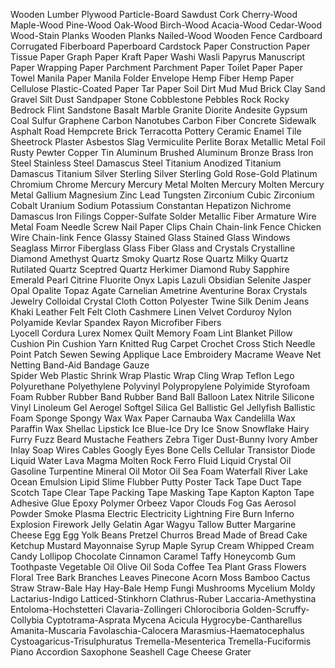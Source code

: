 Wooden 
Lumber
Plywood
Particle-Board
Sawdust
Cork
Cherry-Wood
Maple-Wood
Pine-Wood
Oak-Wood
Birch-Wood
Acacia-Wood
Cedar-Wood
Wood-Stain
Planks
Wooden Planks
Nailed-Wood
Wooden Fence
Cardboard
Corrugated Fiberboard
Paperboard
Cardstock
Paper
Construction Paper
Tissue Paper
Graph Paper
Kraft Paper
Washi
Wasli
Papyrus
Manuscript Paper
Wrapping Paper
Parchment
Parchment Paper
Toilet Paper
Paper Towel
Manila Paper
Manila Folder
Envelope
Hemp Fiber
Hemp Paper
Cellulose
Plastic-Coated Paper
Tar Paper
Soil
Dirt
Mud
Mud Brick
Clay 
Sand
Gravel
Silt
Dust
Sandpaper
Stone 
Cobblestone
Pebbles
Rock
Rocky
Bedrock
Flint
Sandstone
Basalt
Marble
Granite
Diorite
Andesite
Gypsum
Coal
Sulfur
Graphene
Carbon Nanotubes
Carbon Fiber
Concrete
Sidewalk
Asphalt
Road
Hempcrete
Brick
Terracotta
Pottery
Ceramic 
Enamel 
Tile 
Sheetrock
Plaster
Asbestos
Slag
Vermiculite
Perlite
Borax
Metallic 
Metal
Foil
Rusty
Pewter
Copper
Tin
Aluminum
Brushed Aluminum
Bronze
Brass
Iron
Steel
Stainless Steel
Damascus Steel
Titanium
Anodized Titanium
Damascus Titanium
Silver
Sterling Silver
Sterling
Gold
Rose-Gold
Platinum
Chromium
Chrome
Mercury
Mercury Metal
Molten Mercury
Molten Mercury Metal
Gallium
Magnesium
Zinc
Lead
Tungsten
Zirconium
Cubic Zirconium
Cobalt
Uranium
Sodium
Potassium
Constantan
Hepatizon
Nichrome
Damascus
Iron Filings
Copper-Sulfate
Solder
Metallic Fiber
Armature Wire
Metal Foam
Needle
Screw
Nail
Paper Clips
Chain
Chain-link
Fence
Chicken Wire
Chain-link Fence
Glassy 
Stained Glass
Stained Glass Windows
Seaglass
Mirror
Fiberglass
Glass Fiber
Glass and Crystals 
Crystalline 
Diamond
Amethyst
Quartz
Smoky Quartz
Rose Quartz
Milky Quartz
Rutilated Quartz
Sceptred Quartz
Herkimer Diamond
Ruby
Sapphire
Emerald
Pearl
Citrine
Fluorite
Onyx
Lapis Lazuli
Obsidian
Selenite
Jasper
Opal
Opalite
Topaz
Agate
Carnelian
Ametrine
Aventurine
Borax Crystals
Jewelry
Colloidal Crystal
Cloth 
Cotton
Polyester
Twine
Silk
Denim
Jeans
Khaki
Leather
Felt
Felt Cloth
Cashmere
Linen
Velvet
Corduroy
Nylon
Polyamide
Kevlar
Spandex
Rayon
Microfiber
Fibers	
Lyocell
Cordura
Lurex
Nomex
Quilt
Memory Foam
Lint
Blanket
Pillow
Cushion
Pin Cushion
Yarn
Knitted
Rug
Carpet
Crochet
Cross Stich
Needle Point
Patch
Sewen
Sewing
Applique
Lace
Embroidery
Macrame
Weave 
Net
Netting
Band-Aid
Bandage
Gauze	
Spider Web
Plastic 
Shrink Wrap
Plastic Wrap
Cling Wrap
Teflon
Lego
Polyurethane
Polyethylene
Polyvinyl
Polypropylene
Polyimide
Styrofoam
Foam
Rubber
Rubber Band
Rubber Band Ball
Balloon
Latex
Nitrile
Silicone
Vinyl
Linoleum
Gel
Aerogel
Softgel
Silica Gel
Ballistic Gel
Jellyfish
Ballistic Foam
Sponge
Spongy
Wax
Wax Paper
Carnauba Wax
Candelilla Wax
Paraffin Wax
Shellac
Lipstick
Ice
Blue-Ice
Dry Ice
Snow
Snowflake
Hairy
Furry
Fuzz
Beard
Mustache
Feathers
Zebra
Tiger
Dust-Bunny
Ivory
Amber
Inlay 
Soap
Wires
Cables
Googly Eyes
Bone
Cells
Cellular
Transistor
Diode
Liquid 
Water
Lava
Magma
Molten Rock
Ferro Fluid
Liquid Crystal
Oil
Gasoline
Turpentine
Mineral Oil
Motor Oil
Sea Foam
Waterfall
River
Lake
Ocean
Emulsion
Lipid
Slime
Flubber
Putty
Poster Tack
Tape
Duct Tape
Scotch Tape
Clear Tape
Packing Tape
Masking Tape
Kapton
Kapton Tape
Adhesive
Glue
Epoxy
Polymer
Orbeez
Vapor 
Clouds
Fog 
Gas 
Aerosol
Powder
Smoke 
Plasma 
Electric
Electricity
Lightning
Fire
Burn
Inferno
Explosion
Firework
Jelly
Gelatin
Agar
Wagyu
Tallow
Butter
Margarine
Cheese
Egg
Egg Yolk
Beans
Pretzel
Churros
Bread
Made of Bread
Cake
Ketchup
Mustard
Mayonnaise
Syrup
Maple Syrup
Cream
Whipped Cream
Candy
Lollipop
Chocolate
Cinnamon
Caramel
Taffy
Honeycomb
Gum
Toothpaste
Vegetable Oil
Olive Oil
Soda
Coffee
Tea
Plant
Grass
Flowers
Floral
Tree Bark
Branches
Leaves
Pinecone
Acorn
Moss
Bamboo
Cactus
Straw
Straw-Bale
Hay
Hay-Bale
Hemp
Fungi
Mushrooms
Mycelium
Moldy
Lactarius-Indigo
Latticed-Stinkhorn
Clathrus-Ruber
Laccaria-Amethystina
Entoloma-Hochstetteri
Clavaria-Zollingeri
Chlorociboria
Golden-Scruffy-Collybia
Cyptotrama-Asprata
Mycena Acicula
Hygrocybe-Cantharellus
Amanita-Muscaria
Favolaschia-Calocera
Marasmius-Haematocephalus
Cystoagaricus-Trisulphuratus
Tremella-Mesenterica
Tremella-Fuciformis
Piano
Accordion
Saxophone
Seashell
Cage
Cheese Grater
